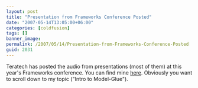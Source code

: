 ```yaml
---
layout: post
title: "Presentation from Frameworks Conference Posted"
date: "2007-05-14T13:05:00+06:00"
categories: [coldfusion]
tags: []
banner_image: 
permalink: /2007/05/14/Presentation-from-Frameworks-Conference-Posted
guid: 2031
---
```


Teratech has posted the audio from presentations (most of them) at this year's Frameworks conference. You can find mine <a href="http://www.frameworksconference.com/pages/topics.cfm#track-beginner">here</a>. Obviously you want to scroll down to my topic ("Intro to Model-Glue").
